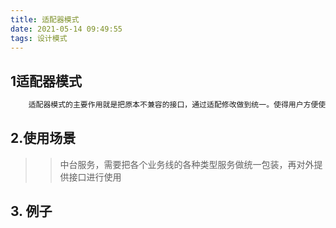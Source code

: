 ```yaml
---
title: 适配器模式
date: 2021-05-14 09:49:55
tags: 设计模式
---
```


## 1适配器模式
```xml
    适配器模式的主要作用就是把原本不兼容的接口，通过适配修改做到统一。使得用户方便使用，就像我们提到的万能充、数据线、MAC笔记本的转换头、出国旅游买个插座等等，他们都是为了适配各种不同的口，做的兼容。。
```

## 2.使用场景  

>> 中台服务，需要把各个业务线的各种类型服务做统一包装，再对外提供接口进行使用

## 3. 例子
